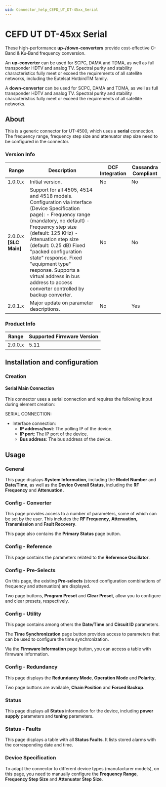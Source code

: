 ```yaml
---
uid: Connector_help_CEFD_UT_DT-45xx_Serial
---
```


# CEFD UT DT-45xx Serial

These high-performance **up-/down-converters** provide cost-effective C-Band & Ku-Band frequency conversion.

An **up-converter** can be used for SCPC, DAMA and TDMA, as well as full transponder HDTV and analog TV. Spectral purity and stability characteristics fully meet or exceed the requirements of all satellite networks, including the Eutelsat HotbirdTM family.

A **down-converter** can be used for SCPC, DAMA and TDMA, as well as full transponder HDTV and analog TV. Spectral purity and stability characteristics fully meet or exceed the requirements of all satellite networks.

## About

This is a generic connector for UT-4500, which uses a **serial** connection. The frequency range, frequency step size and attenuator step size need to be configured in the connector.

### Version Info

| **Range**         | **Description**                                                                                                                                                                                                                                                                                                                                                                                                | **DCF Integration** | **Cassandra Compliant** |
|--------------------------|----------------------------------------------------------------------------------------------------------------------------------------------------------------------------------------------------------------------------------------------------------------------------------------------------------------------------------------------------------------------------------------------------------------|---------------------|-------------------------|
| 1.0.0.x                  | Initial version.                                                                                                                                                                                                                                                                                                                                                                                               | No                  | No                      |
| 2.0.0.x **\[SLC Main\]** | Support for all 4505, 4514 and 4518 models. Configuration via interface (Device Specification page): - Frequency range (mandatory, no default) - Frequency step size (default: 125 KHz) - Attenuation step size (default: 0.25 dB) Fixed "packed configuration state" response. Fixed "equipment type" response. Supports a virtual address in bus address to access converter controlled by backup converter. | No                  | No                      |
| 2.0.1.x                  | Major update on parameter descriptions.                                                                                                                                                                                                                                                                                                                                                                        | No                  | Yes                     |

### Product Info

| Range | Supported Firmware Version |
|------------------|-----------------------------|
| 2.0.0.x          | 5.11                        |

## Installation and configuration

### Creation

#### Serial Main Connection

This connector uses a serial connection and requires the following input during element creation:

SERIAL CONNECTION:

- Interface connection:
  - **IP address/host**: The polling IP of the device.
  - **IP port**: The IP port of the device.
  - **Bus address**: The bus address of the device.

## Usage

### General

This page displays **System Information**, including the **Model Number** and **Date/Time**, as well as the **Device Overall Status**, including the **RF Frequency** and **Attenuation.**

### Config - Converter

This page provides access to a number of parameters, some of which can be set by the user. This includes the **RF Frequency**, **Attenuation, Transmission** and **Fault Recovery**.

This page also contains the **Primary Status** page button.

### Config - Reference

This page contains the parameters related to the **Reference Oscillator**.

### Config - Pre-Selects

On this page, the existing **Pre-selects** (stored configuration combinations of frequency and attenuation) are displayed.

Two page buttons, **Program Preset** and **Clear Preset**, allow you to configure and clear presets, respectively.

### Config - Utility

This page contains among others the **Date/Time** and **Circuit ID** parameters.

The **Time Synchronization** page button provides access to parameters that can be used to configure the time synchronization.

Via the **Firmware Information** page button, you can access a table with firmware information.

### Config - Redundancy

This page displays the **Redundancy Mode**, **Operation Mode** and **Polarity**.

Two page buttons are available, **Chain Position** and **Forced Backup**.

### Status

This page displays all **Status** information for the device, including **power supply** parameters and **tuning** parameters.

### Status - Faults

This page displays a table with all **Status Faults**. It lists stored alarms with the corresponding date and time.

### Device Specification

To adapt the connector to different device types (manufacturer models), on this page, you need to manually configure the **Frequency Range**, **Frequency Step Size** and **Attenuator Step Size**.
